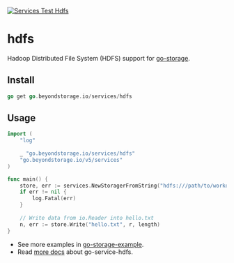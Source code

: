 [![Services Test Hdfs](https://github.com/beyondstorage/go-storage/actions/workflows/services-test-hdfs.yml/badge.svg)](https://github.com/beyondstorage/go-storage/actions/workflows/services-test-hdfs.yml)

# hdfs 

Hadoop Distributed File System (HDFS) support for [go-storage](https://github.com/beyondstorage/go-storage).

## Install

```go
go get go.beyondstorage.io/services/hdfs
```

## Usage

```go
import (
	"log"
	
	_ "go.beyondstorage.io/services/hdfs"
	"go.beyondstorage.io/v5/services"
)

func main() {
	store, err := services.NewStoragerFromString("hdfs:///path/to/workdir?endpoint=tcp:<host>:<port>")
	if err != nil {
		log.Fatal(err)
	}
	
	// Write data from io.Reader into hello.txt
	n, err := store.Write("hello.txt", r, length)
}
```

- See more examples in [go-storage-example](https://github.com/beyondstorage/go-storage-example).
- Read [more docs](https://beyondstorage.io/docs/go-storage/services/hdfs) about go-service-hdfs.